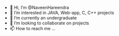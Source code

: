 - 👋 Hi, I’m @NaveenHareendra
- 👀 I’m interested in JAVA, Web-app, C, C++ projects
- 🌱 I’m currently an undergraduate 
- 💞️ I’m looking to collaborate on projects
- 📫 How to reach me ...

<!---
NaveenHareendra/NaveenHareendra is a ✨ special ✨ repository because its `README.md` (this file) appears on your GitHub profile.
You can click the Preview link to take a look at your changes.
--->
